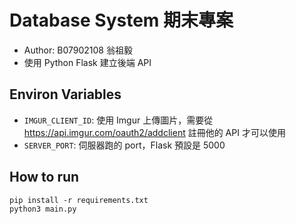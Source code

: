 # Database System 期末專案

- Author: B07902108 翁祖毅
- 使用 Python Flask 建立後端 API

## Environ Variables

- `IMGUR_CLIENT_ID`: 使用 Imgur 上傳圖片，需要從 https://api.imgur.com/oauth2/addclient 註冊他的 API 才可以使用
- `SERVER_PORT`: 伺服器跑的 port，Flask 預設是 5000

## How to run

```
pip install -r requirements.txt
python3 main.py
```